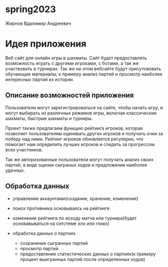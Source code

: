 # spring2023
Жирнов Вдалимир Андреевич

# Идея приложения
Веб сайт для онлайн игры в шахматы.
Сайт будет предоставлять возможность играть с другими игроками, с ботами, а так же участвовать в турнирах.
Так же на этом вебсайте будут присутсвовать обучающие материалы, к примеру анализ партий и просмотр наиболее интересных партий из истории.

## Описание возможностей приложения
Пользователи могут зарегистрироваться на сайте, чтобы начать игру, и могут выбирать из различных режимов игры, включая классические шахматы, быстрые шахматы и турниры.

Проект также предлагаем функцию рейтинга игроков, которая позволяет пользователям оценивать других игроков и получать очки за победу над ними. Рейтинг игроков обновляется регулярно, что помогает нам определить лучших игроков и следить за прогрессом всех участников.

Так же авторизованные пользователи могут получать анализ своих партий, в виде оценки сыграных ходов и предложении наиболее удачных.


## Обработка данных
- управление аккаунтами(создание, хранение, изменение)
- поиск противника основываясь на рейтинге
- изменение рейтинга по исходу матча или турнира(будет основавываться на ситстеме эло или глико)

- обработка данных о партиях 
  - сохранение сыгранных партий
  - просмотр партий
  - предоставление статистических данных о партиях(к примеру процент выигранных партий после определенных ходов)

  
